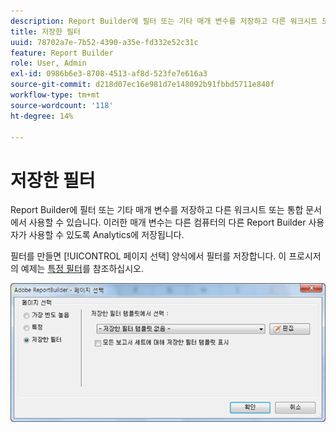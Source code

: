 ```yaml
---
description: Report Builder에 필터 또는 기타 매개 변수를 저장하고 다른 워크시트 또는 통합 문서에서 사용할 수 있습니다. 이러한 매개 변수는 다른 컴퓨터의 다른 Report Builder 사용자가 사용할 수 있도록 Analytics에 저장됩니다.
title: 저장한 필터
uuid: 78702a7e-7b52-4390-a35e-fd332e52c31c
feature: Report Builder
role: User, Admin
exl-id: 0986b6e3-8708-4513-af8d-523fe7e616a3
source-git-commit: d218d07ec16e981d7e148092b91fbbd5711e840f
workflow-type: tm+mt
source-wordcount: '118'
ht-degree: 14%

---
```


# 저장한 필터

Report Builder에 필터 또는 기타 매개 변수를 저장하고 다른 워크시트 또는 통합 문서에서 사용할 수 있습니다. 이러한 매개 변수는 다른 컴퓨터의 다른 Report Builder 사용자가 사용할 수 있도록 Analytics에 저장됩니다.

필터를 만들면 [!UICONTROL 페이지 선택] 양식에서 필터를 저장합니다. 이 프로시저의 예제는 [특정 필터](/help/analyze/report-builder/layout/c-filter-dimensions/t-specific-filters.md)를 참조하십시오.

![가장 자주 사용하는 필터, 특정 필터 및 저장된 필터 페이지 옵션 선택 양식 스크린샷](assets/choose_page_saved.png)
